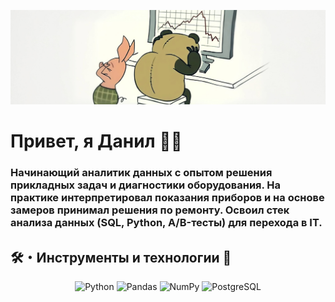<p align="center">
  <img src="https://github.com/notvarprod/notvarprod/raw/main/1.PNG" />
</p>

# Привет, я Данил 👋🏻


### Начинающий аналитик данных с опытом решения прикладных задач и диагностики оборудования. На практике интерпретировал показания приборов и на основе замеров принимал решения по ремонту. Освоил стек анализа данных (SQL, Python, A/B-тесты) для перехода в IT.

## 🛠️・Инструменты и технологии 🔧

<div align="center">

![Python](https://img.shields.io/badge/Python-1a1a1a?style=for-the-badge&logo=python&logoColor=3776AB)
![Pandas](https://img.shields.io/badge/Pandas-2d2d2d?style=for-the-badge&logo=pandas&logoColor=150458)
![NumPy](https://img.shields.io/badge/NumPy-404040?style=for-the-badge&logo=numpy&logoColor=013243)
![PostgreSQL](https://img.shields.io/badge/PostgreSQL-333333?style=for-the-badge&logo=postgresql&logoColor=336791)

</div>
